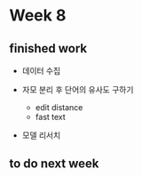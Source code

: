 # Week 8


## finished work

- 데이터 수집

- 자모 분리 후 단어의 유사도 구하기
  - edit distance
  - fast text
  
- 모델 리서치 


## to do next week

